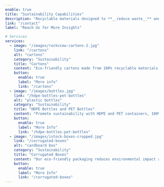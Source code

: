 ```yaml
---
enable: true
title: "Sustainability Capabilities"
description: "Recyclable materials designed to **__reduce waste__** and support **__sustainability__**"
link: "/contact"
label: "Reach Us for More Insights"

# Services
services:
  - image: "/images/rockview-cartons-2.jpg"
    link: "/cartons"
    alt: "cartons"
    category: "Sustainability"
    title: "Cartons"
    content: "Eco-friendly cartons made from 100% recyclable materials, designed to minimize waste and support sustainability."
    button:
      enable: true
      label: "More info"
      link: "/cartons"
  - image: "/images/bottles.jpg"
    link: "/hdpe-bottles-pet-bottles"
    alt: "plastic bottles"
    category: "Sustainability"
    title: "HDPE Bottles and PET Bottles"
    content: "Promote sustainability with HDPE and PET containers, 100% recyclable and easily collected reducing landfill waste."
    button:
      enable: true
      label: "More Info"
      link: "/hdpe-bottles-pet-bottles"
  - image: "/images/istock-boxes-cropped.jpg"
    link: "/corrugated-boxes"
    alt: "cardboard box"
    category: "Sustainability"
    title: "Corrugated Boxes"
    content: "Our eco-friendly packaging reduces environmental impact and supports a circular economy with easy recycling."
    button:
      enable: true
      label: "More Info"
      link: "/corrugated-boxes"
---
```

